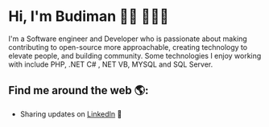 # Hi, I'm Budiman 👋🏾 👩🏾‍💻

I'm a Software engineer and Developer who is passionate about making contributing to open-source more approachable, creating technology to elevate people, and building community. Some technologies I enjoy working with include PHP, .NET C# , NET VB, MYSQL and SQL Server.

## Find me around the web 🌎:
- Sharing updates on <a href="https://www.linkedin.com/in/tampubolonbudiman/">LinkedIn</a> 💼
